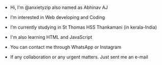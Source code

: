 -   Hi, I’m @anxietyzip
    also named as Abhinav AJ
    
-   I’m interested in Web developing and       Coding

-   I’m currently studying in St Thomas        HSS Thankamani (in kerala-India)
   
-   I'm also learning HTML and JavaScript
  
- You can contact me through WhatsApp or     Instagram

- If any collaboration or any urgent         matters. Just sent me an e-mail

<!---
anxietyzip/anxietyzip is a ✨ special ✨ repository because its `README.md` (this file) appears on your GitHub profile.
You can click the Preview link to take a look at your changes.
